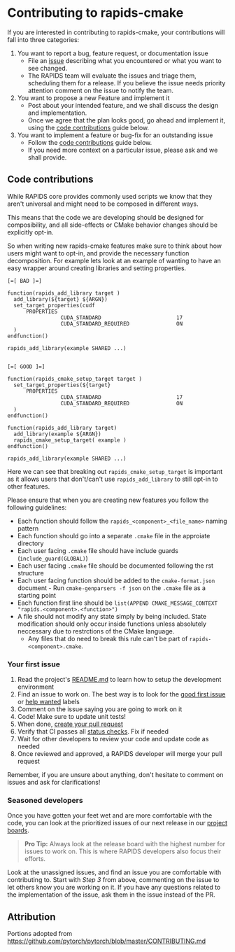 # Contributing to rapids-cmake

If you are interested in contributing to rapids-cmake, your contributions will fall
into three categories:
1. You want to report a bug, feature request, or documentation issue
    - File an [issue](https://github.com/rapidsai/rapids-cmake/issues/new/choose)
    describing what you encountered or what you want to see changed.
    - The RAPIDS team will evaluate the issues and triage them, scheduling
    them for a release. If you believe the issue needs priority attention
    comment on the issue to notify the team.
2. You want to propose a new Feature and implement it
    - Post about your intended feature, and we shall discuss the design and
    implementation.
    - Once we agree that the plan looks good, go ahead and implement it, using
    the [code contributions](#code-contributions) guide below.
3. You want to implement a feature or bug-fix for an outstanding issue
    - Follow the [code contributions](#code-contributions) guide below.
    - If you need more context on a particular issue, please ask and we shall
    provide.

## Code contributions

While RAPIDS core provides commonly used scripts we know that they aren't universal and might need to be composed in different ways.

This means that the code we are developing should be designed for composibility, and all side-effects
or CMake behavior changes should be explicitly opt-in.

So when writing new rapids-cmake features make sure to think about how users might want to opt-in, and
provide the necessary function decomposition. For example lets look at an example of wanting to have an
easy wrapper around creating libraries and setting properties.

```
[=[ BAD ]=]

function(rapids_add_library target )
  add_library(${target} ${ARGN})
  set_target_properties(cudf
      PROPERTIES
                 CUDA_STANDARD                        17
                 CUDA_STANDARD_REQUIRED               ON
  )
endfunction()

rapids_add_library(example SHARED ...)


[=[ GOOD ]=]

function(rapids_cmake_setup_target target )
  set_target_properties(${target}
      PROPERTIES
                 CUDA_STANDARD                        17
                 CUDA_STANDARD_REQUIRED               ON
  )
endfunction()

function(rapids_add_library target)
  add_library(example ${ARGN})
  rapids_cmake_setup_target( example )
endfunction()

rapids_add_library(example SHARED ...)

```

Here we can see that breaking out `rapids_cmake_setup_target` is important as it allows users
that don't/can't use `rapids_add_library` to still opt-in to other features.


Please ensure that when you are creating new features you follow the following guidelines:
   - Each function should follow the `rapids_<component>_<file_name>` naming pattern
   - Each function should go into a separate `.cmake` file in the approiate directory
   - Each user facing `.cmake` file should have include guards (`include_guard(GLOBAL)`)
   - Each user facing `.cmake` file should be documented following the rst structure
   - Each user facing function should be added to the `cmake-format.json` document
    - Run `cmake-genparsers -f json` on the `.cmake` file as a starting point
   - Each function first line should be `list(APPEND CMAKE_MESSAGE_CONTEXT "rapids.<component>.<function>")`
   - A file should not modify any state simply by being included. State modification should
     only occur inside functions unless absolutely neccessary due to restrctions of the CMake
     language.
        - Any files that do need to break this rule can't be part of `rapids-<component>.cmake`.

### Your first issue

1. Read the project's [README.md](https://github.com/rapidsai/rapids-cmake/blob/main/README.md)
    to learn how to setup the development environment
2. Find an issue to work on. The best way is to look for the [good first issue](https://github.com/rapidsai/rapids-cmake/issues?q=is%3Aissue+is%3Aopen+label%3A%22good+first+issue%22)
    or [help wanted](https://github.com/rapidsai/rapids-cmake/issues?q=is%3Aissue+is%3Aopen+label%3A%22help+wanted%22) labels
3. Comment on the issue saying you are going to work on it
4. Code! Make sure to update unit tests!
5. When done, [create your pull request](https://github.com/rapidsai/rapids-cmake/compare)
6. Verify that CI passes all [status checks](https://help.github.com/articles/about-status-checks/). Fix if needed
7. Wait for other developers to review your code and update code as needed
8. Once reviewed and approved, a RAPIDS developer will merge your pull request

Remember, if you are unsure about anything, don't hesitate to comment on issues
and ask for clarifications!

### Seasoned developers

Once you have gotten your feet wet and are more comfortable with the code, you
can look at the prioritized issues of our next release in our [project boards](https://github.com/rapidsai/rapids-cmake/projects).

> **Pro Tip:** Always look at the release board with the highest number for
issues to work on. This is where RAPIDS developers also focus their efforts.

Look at the unassigned issues, and find an issue you are comfortable with
contributing to. Start with _Step 3_ from above, commenting on the issue to let
others know you are working on it. If you have any questions related to the
implementation of the issue, ask them in the issue instead of the PR.

## Attribution
Portions adopted from https://github.com/pytorch/pytorch/blob/master/CONTRIBUTING.md
